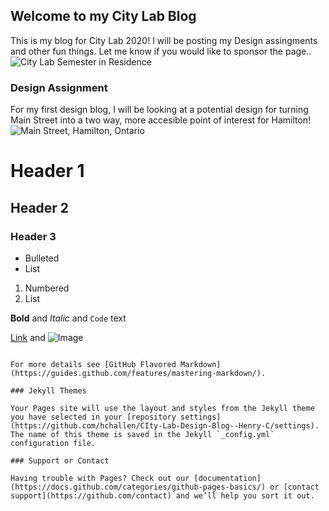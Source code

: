 ## Welcome to my City Lab Blog
This is my blog for City Lab 2020! I will be posting my Design assingments and other fun things. Let me know if you would like to sponsor the page..
![City Lab Semester in Residence](https://encrypted-tbn0.gstatic.com/images?q=tbn%3AANd9GcQMagyw3NCa0FPxd_pFnNaIlKgl1tWNE3FYvA&usqp=CAU)


### Design Assignment 
For my first design blog, I will be looking at a potential design for turning Main Street into a two way, more accesible point of interest for Hamilton!
![Main Street, Hamilton, Ontario](https://upload.wikimedia.org/wikipedia/commons/c/cb/MainEastHamilton.JPG)




# Header 1
## Header 2
### Header 3

- Bulleted
- List

1. Numbered
2. List

**Bold** and _Italic_ and `Code` text

[Link](url) and ![Image](src)
```

For more details see [GitHub Flavored Markdown](https://guides.github.com/features/mastering-markdown/).

### Jekyll Themes

Your Pages site will use the layout and styles from the Jekyll theme you have selected in your [repository settings](https://github.com/hchallen/CIty-Lab-Design-Blog--Henry-C/settings). The name of this theme is saved in the Jekyll `_config.yml` configuration file.

### Support or Contact

Having trouble with Pages? Check out our [documentation](https://docs.github.com/categories/github-pages-basics/) or [contact support](https://github.com/contact) and we’ll help you sort it out.
